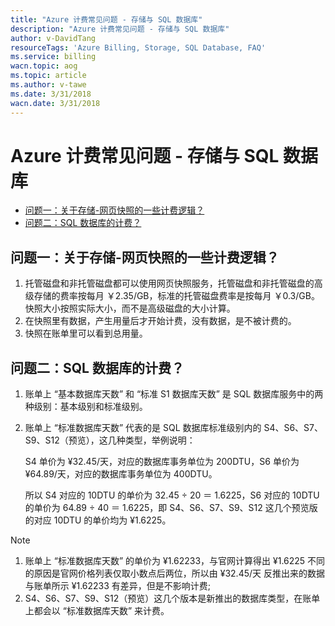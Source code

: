 ```yaml
---
title: "Azure 计费常见问题 - 存储与 SQL 数据库"
description: "Azure 计费常见问题 - 存储与 SQL 数据库"
author: v-DavidTang
resourceTags: 'Azure Billing, Storage, SQL Database, FAQ'
ms.service: billing
wacn.topic: aog
ms.topic: article
ms.author: v-tawe
ms.date: 3/31/2018
wacn.date: 3/31/2018
---
```


# Azure 计费常见问题 - 存储与 SQL 数据库

- [问题一：关于存储-网页快照的一些计费逻辑？](#section1)
- [问题二：SQL 数据库的计费？](#section2)

## <a id="section1"></a>问题一：关于存储-网页快照的一些计费逻辑？

1. 托管磁盘和非托管磁盘都可以使用网页快照服务，托管磁盘和非托管磁盘的高级存储的费率按每月 ￥2.35/GB，标准的托管磁盘费率是按每月 ￥0.3/GB。快照大小按照实际大小，而不是高级磁盘的大小计算。
2. 在快照里有数据，产生用量后才开始计费，没有数据，是不被计费的。
3. 快照在账单里可以看到总用量。 


## <a id="section2"></a>问题二：SQL 数据库的计费？

1. 账单上 “基本数据库天数” 和 “标准 S1 数据库天数” 是 SQL 数据库服务中的两种级别：基本级别和标准级别。

2. 账单上 “标准数据库天数” 代表的是 SQL 数据库标准级别内的 S4、S6、S7、S9、S12（预览），这几种类型，举例说明：

    S4 单价为 ¥32.45/天，对应的数据库事务单位为 200DTU，S6 单价为 ¥64.89/天，对应的数据库事务单位为 400DTU。

    所以 S4 对应的 10DTU 的单价为 32.45 ÷ 20 ＝ 1.6225，S6 对应的 10DTU 的单价为 64.89 ÷ 40 ＝ 1.6225，即 S4、S6、S7、S9、S12 这几个预览版的对应 10DTU 的单价均为 ¥1.6225。

> [!NOTE]
> 1. 账单上 “标准数据库天数” 的单价为 ¥1.62233，与官网计算得出 ¥1.6225 不同的原因是官网价格列表仅取小数点后两位，所以由 ¥32.45/天 反推出来的数据与账单所示 ¥1.62233 有差异，但是不影响计费;
> 2. S4、S6、S7、S9、S12（预览）这几个版本是新推出的数据库类型，在账单上都会以 “标准数据库天数” 来计费。